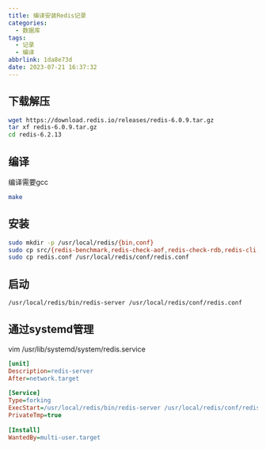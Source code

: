 ```yaml
---
title: 编译安装Redis记录
categories:
  - 数据库
tags:
  - 记录
  - 编译
abbrlink: 1da8e73d
date: 2023-07-21 16:37:32
---
```


## 下载解压

```bash
wget https://download.redis.io/releases/redis-6.0.9.tar.gz
tar xf redis-6.0.9.tar.gz
cd redis-6.2.13
```

## 编译

编译需要gcc

```bash
make
```

## 安装

```bash
sudo mkdir -p /usr/local/redis/{bin,conf}
sudo cp src/{redis-benchmark,redis-check-aof,redis-check-rdb,redis-cli,redis-server} /usr/local/redis/bin/
sudo cp redis.conf /usr/local/redis/conf/redis.conf
```

## 启动

```bash
/usr/local/redis/bin/redis-server /usr/local/redis/conf/redis.conf
```

## 通过systemd管理

vim /usr/lib/systemd/system/redis.service

```ini
[unit]
Description=redis-server
After=network.target
 
[Service]
Type=forking
ExecStart=/usr/local/redis/bin/redis-server /usr/local/redis/conf/redis.conf
PrivateTmp=true
 
[Install]
WantedBy=multi-user.target
```